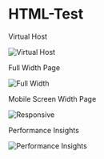 # HTML-Test

Virtual Host

![Virtual Host](https://user-images.githubusercontent.com/122075425/213931058-cfd6a84a-7a16-4391-8098-8895dc09f663.png)

Full Width Page

![Full Width](https://user-images.githubusercontent.com/122075425/213930898-e69c2b77-e54a-4b87-938e-2f796c5739e5.png)

Mobile Screen Width Page

![Responsive](https://user-images.githubusercontent.com/122075425/213930928-c09d56ca-124d-47be-9dc2-6fe726660f1f.png)

Performance Insights

![Performance Insights](https://user-images.githubusercontent.com/122075425/213931729-37f8319b-08a2-4639-83ab-6ea17048e732.png)
